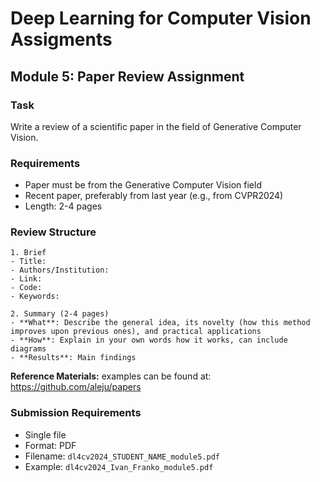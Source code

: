 # Deep Learning for Computer Vision Assigments

## Module 5: Paper Review Assignment

### Task
Write a review of a scientific paper in the field of Generative Computer Vision.

### Requirements
- Paper must be from the Generative Computer Vision field
- Recent paper, preferably from last year (e.g., from CVPR2024)
- Length: 2-4 pages

### Review Structure

```
1. Brief
- Title:
- Authors/Institution:
- Link:
- Code:
- Keywords:

2. Summary (2-4 pages)
- **What**: Describe the general idea, its novelty (how this method improves upon previous ones), and practical applications
- **How**: Explain in your own words how it works, can include diagrams
- **Results**: Main findings
```

**Reference Materials:**
 examples can be found at: https://github.com/aleju/papers

### Submission Requirements
- Single file
- Format: PDF
- Filename: `dl4cv2024_STUDENT_NAME_module5.pdf`
- Example: `dl4cv2024_Ivan_Franko_module5.pdf`
